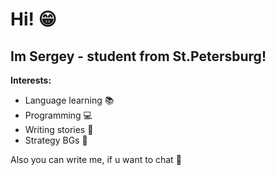 <h1> Hi! 😁</h1> 
<h2> Im Sergey - student from St.Petersburg! </h2>
<b>Interests:</b>
<ul>
<li>Language learning 📚</li>
<li>Programming 💻</li>
<li>Writing stories 📖</li>
<li>Strategy BGs 🎲</li>
</ul>
Also you can write me, if u want to chat 💬
